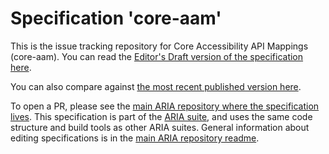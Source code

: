 # Specification 'core-aam'

This is the issue tracking repository for Core Accessibility API Mappings (core-aam). You can read the [Editor's Draft version of the specification here](https://w3c.github.io/core-aam/).

You can also compare against [the most recent published version here](https://www.w3.org/TR/core-aam-1.0/).

To open a PR, please see the [main ARIA repository where the specification lives](https://github.com/w3c/aria/tree/main/core-aam). This specification is part of the [ARIA suite](https://www.w3.org/WAI/ARIA/deliverables), and uses the same code structure and build tools as other ARIA suites. General information about editing specifications is in the [main ARIA repository readme](https://github.com/w3c/aria/).
